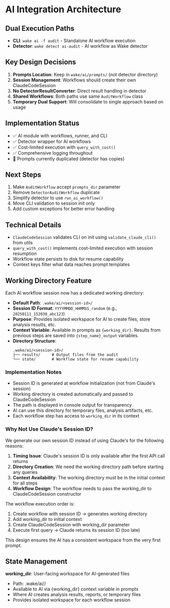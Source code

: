 # AI Integration Architecture

## Dual Execution Paths
- **CLI**: `wake ai -f audit` - Standalone AI workflow execution
- **Detector**: `wake detect ai-audit` - AI workflow as Wake detector

## Key Design Decisions
1. **Prompts Location**: Keep in `wake/ai/prompts/` (not detector directory)
2. **Session Management**: Workflows should create their own ClaudeCodeSession
3. **No DetectorResultConverter**: Direct result handling in detector
4. **Shared Workflows**: Both paths use same `AuditWorkflow` class
5. **Temporary Dual Support**: Will consolidate to single approach based on usage

## Implementation Status
- ✅ AI module with workflows, runner, and CLI
- ✅ Detector wrapper for AI workflows
- ✅ Cost-limited execution with `query_with_cost()`
- ✅ Comprehensive logging throughout
- 🔄 Prompts currently duplicated (detector has copies)

## Next Steps
1. Make `AuditWorkflow` accept `prompts_dir` parameter
2. Remove `DetectorAuditWorkflow` duplicate
3. Simplify detector to use `run_ai_workflow()`
4. Move CLI validation to session init only
5. Add custom exceptions for better error handling

## Technical Details
- `ClaudeCodeSession` validates CLI on init using `validate_claude_cli()` from utils
- `query_with_cost()` implements cost-limited execution with session resumption
- Workflow state persists to disk for resume capability
- Context keys filter what data reaches prompt templates

## Working Directory Feature
Each AI workflow session now has a dedicated working directory:
- **Default Path**: `.wake/ai/<session-id>/`
- **Session ID Format**: `YYYYMMDD_HHMMSS_random` (e.g., `20250111_152030_abc123`)
- **Purpose**: Provides isolated workspace for AI to create files, store analysis results, etc.
- **Context Variable**: Available in prompts as `{working_dir}`. Results from previous steps are saved into `{step_name}_output` variables.
- **Directory Structure**:
  ```
  .wake/ai/<session-id>/
  ├── results/     # Output files from the audit
  └── state/       # Workflow state for resume capability
  ```

### Implementation Notes
- Session ID is generated at workflow initialization (not from Claude's session)
- Working directory is created automatically and passed to ClaudeCodeSession
- The path is displayed in console output for transparency
- AI can use this directory for temporary files, analysis artifacts, etc.
- Each workflow step has access to `working_dir` in its context

### Why Not Use Claude's Session ID?
We generate our own session ID instead of using Claude's for the following reasons:
1. **Timing Issue**: Claude's session ID is only available after the first API call returns
2. **Directory Creation**: We need the working directory path before starting any queries
3. **Context Availability**: The working directory must be in the initial context for all steps
4. **Workflow Design**: The workflow needs to pass the working_dir to ClaudeCodeSession constructor

The workflow execution order is:
1. Create workflow with session ID → generates working directory
2. Add working_dir to initial context
3. Create ClaudeCodeSession with working_dir parameter
4. Execute first query → Claude returns its session ID (too late)

This design ensures the AI has a consistent workspace from the very first prompt.

## State Management
**working_dir**: User-facing workspace for AI-generated files
  - Path: .wake/ai/<session-id>/
  - Available to AI via {working_dir} context variable in prompts
  - Where AI creates analysis results, reports, or temporary files
  - Provides isolated workspace for each workflow session